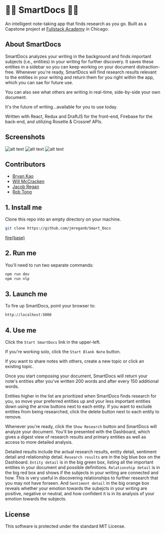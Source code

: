 # 🤔🤔 SmartDocs 🤔🤔

An intelligent note-taking app that finds research as you go. Built as a Capstone project at [Fullstack Academy](https://www.fullstackacademy.com/) in Chicago.

## About SmartDocs

SmartDocs analyzes your writing in the background and finds important subjects (i.e., entities) in your writing for further discovery. It saves these entities in a sidebar so you can keep working on your document distraction-free. Whenever you're ready, SmartDocs will find research results relevant to the entities in your writing and return them for you right within the app, which you can sae for future use.

You can also see what others are writing in real-time, side-by-side your own document.

It's the future of writing...available for you to use today.

Written with React, Redux and DraftJS for the front-end, Firebase for the back-end, and utilizing Rosette & Crossref APIs.

## Screenshots

![alt text](https://github.com/jmregan0/Smart_Docs/screenshots/smartdocs1.png?raw=true)
![alt text](https://github.com/jmregan0/Smart_Docs/screenshots/smartdocs2.png?raw=true)
![alt text](https://github.com/jmregan0/Smart_Docs/screenshots/smartdocs3.png?raw=true)

## Contributors

* [Bryan Kao](https://www.linkedin.com/in/bryanwkao/)
* [Will McCracken](https://www.linkedin.com/in/wade-gong-64562222/)
* [Jacob Regan](https://www.linkedin.com/in/jacob-regan-b2b76013a/)
* [Rob Tong](https://www.linkedin.com/in/rob-tong-86531a1/)


## 1. Install me

Clone this repo into an empty directory on your machine.

```sh
git clone https://github.com/jmregan0/Smart_Docs
```

[fire(base)](https://firebase.google.com)


## 2. Run me

You'll need to run two separate commands:

```sh
npm run dev
npm run nlp
```

## 3. Launch me

To fire up SmartDocs, point your browser to:

```sh
http://localhost:5000
```

## 4. Use me

Click the `Start SmartDocs` link in the upper-left.

If you're working solo, click the `Start Blank Note` button.

If you want to share notes with others, create a new topic or click an existing topic.

Once you start composing your document, SmartDocs will return your note's entities after you've written 200 words and after every 150 additional words.

Entities higher in the list are prioritized when SmartDocs finds research for you, so move your preferred entities up and your less important entities down using the arrow buttons next to each entity. If you want to exclude entities from being researched, click the delete button next to each entity to remove.

Whenever you're ready, click the `Show Research` button and SmartDocs will analyze your document. You'll be presented with the Dashboard, which gives a digest view of research results and primary entities as well as access to more detailed analysis.

Detailed results include the actual research results, entity detail, sentiment detail and relationship detail. `Research results` are in the big blue box on the Dashboard. `Entity detail` is in the big green box, listing all the important entities in your document and possible definitions. `Relationship detail` is in the big red box and shows if the subjects in your writing are connected and how. This is very useful in discovering relationships to further research that you may not have forseen. And `Sentiment detail` in the big orange box reveals whether your emotion towards the subejcts in your writing are positive, negative or neutral, and how confident it is in its analysis of your emotion towards the subjects.


## License

This software is protected under the standard MIT License.

